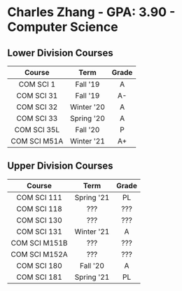 # Charles Zhang - GPA: 3.90 - Computer Science

## Lower Division Courses
| Course | Term | Grade |
|:---:|:---:|:---:|
| COM SCI 1 | Fall '19 | A |
| COM SCI 31 | Fall '19 | A- |
| COM SCI 32 | Winter '20 | A |
| COM SCI 33 | Spring '20 | A |
| COM SCI 35L  |  Fall '20  |   P   |
| COM SCI M51A | Winter '21 |  A+   |

## Upper Division Courses
| Course | Term | Grade |
|:---:|:---:|:---:|
| COM SCI 111 | Spring '21 | PL |
| COM SCI 118 | ??? | ??? |
| COM SCI 130 | ??? | ??? |
| COM SCI 131 | Winter '21 | A |
| COM SCI M151B | ??? | ??? |
| COM SCI M152A | ??? | ??? |
| COM SCI 180 | Fall '20 | A |
| COM SCI 181 | Spring '21 | PL |
